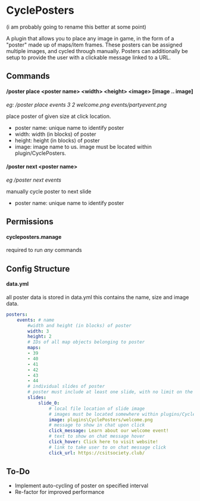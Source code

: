 # CyclePosters

(i am probably going to rename this better at some point)

A plugin that allows you to place any image in game, in the form of a "poster" made up of maps/item frames. These posters can be assigned multiple images, and cycled through manually. Posters can additionally be setup to provide the user with a clickable message linked to  a URL. 

## Commands
#### /poster place \<poster name> \<width> \<height> \<image> [image .. image]
*eg: /poster place events 3 2 welcome.png events/partyevent.png*

place poster of given size at click location.

* poster name: unique name to identify poster
* width: width (in blocks) of poster
* height: height (in blocks) of poster
* image: image name to us. image must be located within plugin/CyclePosters. 

#### /poster next \<poster name>
*eg /poster next events*

manually cycle poster to next slide
* poster name: unique name to identify poster

## Permissions

#### cycleposters.manage
required to run *any* commands

## Config Structure

#### data.yml
all poster data is stored in data.yml
this contains the name, size and image data. 
```yaml
posters:
    events: # name
        #width and height (in blocks) of poster
        width: 3
        height: 2
        # IDs of all map objects belonging to poster
        maps: 
        - 39
        - 40
        - 41
        - 42
        - 43
        - 44
        # individual slides of poster
        # poster must include at least one slide, with no limit on the total amount
        slides: 
            slide_0:
                # local file location of slide image
                # images must be located somewhere within plugins/CyclePosters
                image: plugins\CyclePosters/welcome.png
                # message to show in chat upon click
                click_message: Learn about our welcome event!
                # text to show on chat message hover
                click_hover: Click here to visit website!
                # link to take user to on chat message click
                click_url: https://csitsociety.club/
```

## To-Do
* Implement auto-cycling of poster on specified interval
* Re-factor for improved performance